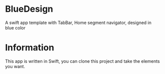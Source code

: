 # BlueDesign
A swift app template with TabBar, Home segment navigator, designed in blue color

# Information
This app is written in Swift, you can clone this project and take the elements you want.
